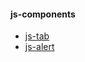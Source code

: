 #### js-components
+ [js-tab](https://composur.github.io/js-component/js-component-tab/tab.html)
+ [js-alert](https://composur.github.io/js-component/web_alert/v1.2/index.html)
